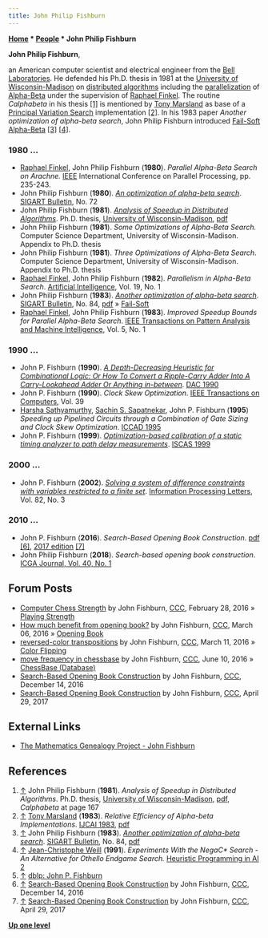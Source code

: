 ```yaml
---
title: John Philip Fishburn
---
```

**[Home](Home "Home") \* [People](People "People") \* John Philip Fishburn**


**John Philip Fishburn**,  

an American computer scientist and electrical engineer from the [Bell Laboratories](Bell_Laboratories "Bell Laboratories"). He defended his Ph.D. thesis in 1981 at the [University of Wisconsin-Madison](https://en.wikipedia.org/wiki/University_of_Wisconsin-Madison) on [distributed algorithms](https://en.wikipedia.org/wiki/Distributed_algorithm) including the [parallelization](Parallel_Search "Parallel Search") of [Alpha-Beta](Alpha-Beta "Alpha-Beta") under the supervision of [Raphael Finkel](Raphael_Finkel "Raphael Finkel"). The routine *Calphabeta* in his thesis <a id="cite-note-1" href="#cite-ref-1">[1]</a> is mentioned by [Tony Marsland](Tony_Marsland "Tony Marsland") as base of a [Principal Variation Search](Principal_Variation_Search "Principal Variation Search") implementation <a id="cite-note-2" href="#cite-ref-2">[2]</a>. In his 1983 paper *Another optimization of alpha-beta search*, John Philip Fishburn introduced [Fail-Soft](Fail-Soft "Fail-Soft") [Alpha-Beta](Alpha-Beta "Alpha-Beta") <a id="cite-note-3" href="#cite-ref-3">[3]</a> <a id="cite-note-4" href="#cite-ref-4">[4]</a>.



### 1980 ...


* [Raphael Finkel](Raphael_Finkel "Raphael Finkel"), John Philip Fishburn (**1980**). *Parallel Alpha-Beta Search on Arachne.* [IEEE](IEEE "IEEE") International Conference on Parallel Processing, pp. 235-243.
* John Philip Fishburn (**1980**). *[An optimization of alpha-beta search](http://portal.acm.org/citation.cfm?id=1056450&dl=ACM&coll=DL&CFID=26266656&CFTOKEN=86225814)*. [SIGART Bulletin](ACM#SIG "ACM"), No. 72
* John Philip Fishburn (**1981**). *[Analysis of Speedup in Distributed Algorithms](http://portal.acm.org/citation.cfm?id=909940&coll=DL&dl=GUIDE&CFID=26266656&CFTOKEN=86225814)*. Ph.D. thesis, [University of Wisconsin-Madison](https://en.wikipedia.org/wiki/University_of_Wisconsin-Madison), [pdf](http://www.cs.wisc.edu/techreports/1981/TR431.pdf)
* John Philip Fishburn (**1981**). *Some Optimizations of Alpha-Beta Search.* Computer Science Department, University of Wisconsin-Madison. Appendix to Ph.D. thesis
* John Philip Fishburn (**1981**). *Three Optimizations of Alpha-Beta Search*. Computer Science Department, University of Wisconsin-Madison. Appendix to Ph.D. thesis
* [Raphael Finkel](Raphael_Finkel "Raphael Finkel"), John Philip Fishburn (**1982**). *Parallelism in Alpha-Beta Search*. [Artificial Intelligence](https://en.wikipedia.org/wiki/Artificial_Intelligence_%28journal%29), Vol. 19, No. 1
* John Philip Fishburn (**1983**). *[Another optimization of alpha-beta search](http://portal.acm.org/citation.cfm?id=1056623.1056628&coll=DL&dl=GUIDE&CFID=26266656&CFTOKEN=86225814)*. [SIGART Bulletin](ACM#SIG "ACM"), No. 84, [pdf](https://drive.google.com/file/d/0B2pvWWlf39g-cjJpZkc1cDhfbkk/view) » [Fail-Soft](Fail-Soft "Fail-Soft")
* [Raphael Finkel](Raphael_Finkel "Raphael Finkel"), John Philip Fishburn (**1983**). *Improved Speedup Bounds for Parallel Alpha-Beta Search*. [IEEE Transactions on Pattern Analysis and Machine Intelligence](IEEE#TPAMI "IEEE"), Vol. 5, No. 1


### 1990 ...


* John P. Fishburn (**1990**). *[A Depth-Decreasing Heuristic for Combinational Logic: Or How To Convert a Ripple-Carry Adder Into A Carry-Lookahead Adder Or Anything in-between](https://www.semanticscholar.org/paper/A-Depth-Decreasing-Heuristic-for-Combinational-Or-a-Fishburn/3fc16ca5e4588a5150391305a43cdc914b3d206d)*. [DAC 1990](http://dblp.uni-trier.de/db/conf/dac/dac90.html)
* John P. Fishburn (**1990**). *Clock Skew Optimization*. [IEEE Transactions on Computers](IEEE#TOC "IEEE"), Vol. 39
* [Harsha Sathyamurthy](http://www.ece.umn.edu/~sachin/grad/grad.html), [Sachin S. Sapatnekar](http://www.ece.umn.edu/~sachin/index.html), John P. Fishburn (**1995**) *Speeding up Pipelined Circuits through a Combination of Gate Sizing and Clock Skew Optimization*. [ICCAD 1995](http://dblp.uni-trier.de/db/conf/iccad/iccad1995.html)
* John P. Fishburn (**1999**). *[Optimization-based calibration of a static timing analyzer to path delay measurements](https://ieeexplore.ieee.org/document/780126/)*. [ISCAS 1999](http://dblp.uni-trier.de/db/conf/iscas/iscas1999-6.html)


### 2000 ...


* John P. Fishburn (**2002**). *[Solving a system of difference constraints with variables restricted to a finite set](https://www.sciencedirect.com/science/article/pii/S0020019001002678)*. [Information Processing Letters](https://en.wikipedia.org/wiki/Information_Processing_Letters), Vol. 82, No. 3


### 2010 ...


* John P. Fishburn (**2016**). *Search-Based Opening Book Construction*. [pdf](https://drive.google.com/file/d/0B2pvWWlf39g-NWN0OUpkRE0tem8/view) <a id="cite-note-6" href="#cite-ref-6">[6]</a>, [2017 edition](https://drive.google.com/file/d/0B2pvWWlf39g-Z2ZmbHhtWTUwZFE/view) <a id="cite-note-7" href="#cite-ref-7">[7]</a>
* John Philip Fishburn (**2018**). *Search-based opening book construction*. [ICGA Journal, Vol. 40, No. 1](ICGA_Journal#40_1 "ICGA Journal")


## Forum Posts


* [Computer Chess Strength](http://www.talkchess.com/forum/viewtopic.php?p=661996) by John Fishburn, [CCC](CCC "CCC"), February 28, 2016 » [Playing Strength](Playing_Strength "Playing Strength")
* [How much benefit from opening book?](http://www.talkchess.com/forum/viewtopic.php?p=662580) by John Fishburn, [CCC](CCC "CCC"), March 06, 2016 » [Opening Book](Opening_Book "Opening Book")
* [reversed-color transpositions](http://www.talkchess.com/forum/viewtopic.php?p=663148) by John Fishburn, [CCC](CCC "CCC"), March 11, 2016 » [Color Flipping](Color_Flipping "Color Flipping")
* [move frequency in chessbase](http://www.talkchess.com/forum/viewtopic.php?p=674910) by John Fishburn, [CCC](CCC "CCC"), June 10, 2016 » [ChessBase (Database)](ChessBase_(Database) "ChessBase (Database)")
* [Search-Based Opening Book Construction](http://www.talkchess.com/forum/viewtopic.php?p=698871) by John Fishburn, [CCC](CCC "CCC"), December 14, 2016
* [Search-Based Opening Book Construction](http://www.talkchess.com/forum/viewtopic.php?t=63862) by John Fishburn, [CCC](CCC "CCC"), April 29, 2017


## External Links


* [The Mathematics Genealogy Project - John Fishburn](http://genealogy.math.ndsu.nodak.edu/id.php?id=82417)


## References


1. <a id="cite-ref-1" href="#cite-note-1">↑</a> John Philip Fishburn (**1981**). *Analysis of Speedup in Distributed Algorithms*. Ph.D. thesis, [University of Wisconsin-Madison](https://en.wikipedia.org/wiki/University_of_Wisconsin-Madison), [pdf](http://www.cs.wisc.edu/techreports/1981/TR431.pdf), *Calphabeta* at page 167
2. <a id="cite-ref-2" href="#cite-note-2">↑</a> [Tony Marsland](Tony_Marsland "Tony Marsland") (**1983**). *Relative Efficiency of Alpha-beta Implementations*. [IJCAI 1983](Conferences#IJCAI1983 "Conferences"), [pdf](http://webdocs.cs.ualberta.ca/~tony/OldPapers/IJCAI-83.pdf)
3. <a id="cite-ref-3" href="#cite-note-3">↑</a> John Philip Fishburn (**1983**). *[Another optimization of alpha-beta search](http://portal.acm.org/citation.cfm?id=1056623.1056628&coll=DL&dl=GUIDE&CFID=26266656&CFTOKEN=86225814)*. [SIGART Bulletin](ACM#SIG "ACM"), No. 84, [pdf](https://drive.google.com/file/d/0B2pvWWlf39g-cjJpZkc1cDhfbkk/view)
4. <a id="cite-ref-4" href="#cite-note-4">↑</a> [Jean-Christophe Weill](Jean-Christophe_Weill "Jean-Christophe Weill") (**1991**). *Experiments With the NegaC\* Search - An Alternative for Othello Endgame Search.* [Heuristic Programming in AI 2](2nd_Computer_Olympiad#Workshop "2nd Computer Olympiad")
5. <a id="cite-ref-5" href="#cite-note-5">↑</a> [dblp: John P. Fishburn](http://www.informatik.uni-trier.de/~ley/db/indices/a-tree/f/Fishburn:John_P=.html)
6. <a id="cite-ref-6" href="#cite-note-6">↑</a> [Search-Based Opening Book Construction](http://www.talkchess.com/forum/viewtopic.php?p=698871) by John Fishburn, [CCC](CCC "CCC"), December 14, 2016
7. <a id="cite-ref-7" href="#cite-note-7">↑</a> [Search-Based Opening Book Construction](http://www.talkchess.com/forum/viewtopic.php?t=63862) by John Fishburn, [CCC](CCC "CCC"), April 29, 2017

**[Up one level](People "People")**







 
